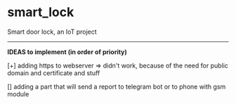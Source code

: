 # smart_lock
Smart door lock, an IoT project

---


**IDEAS to implement (in order of priority)**

[+] adding https to webserver => didn't work, because of the need for public domain and certificate and stuff

[] adding a part that will send a report to telegram bot or to phone with gsm module